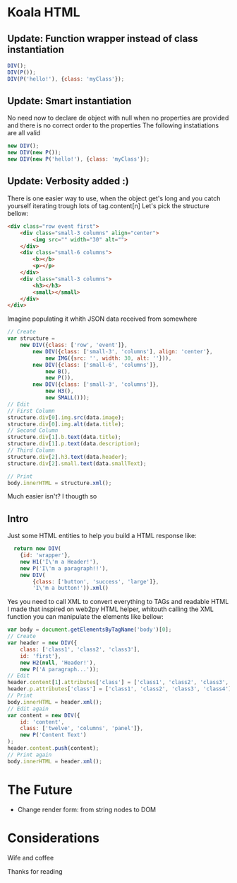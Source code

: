 Koala HTML
==========

Update: Function wrapper instead of class instantiation
-------------------------------------------------------

```javascript
DIV();
DIV(P());
DIV(P('hello!'), {class: 'myClass'});
```

Update: Smart instantiation
---------------------------

No need now to declare de object with null when no properties are provided and there is no correct order to the properties
The following instatiations are all valid

```javascript
new DIV();
new DIV(new P());
new DIV(new P('hello!'), {class: 'myClass'});
```

Update: Verbosity added :)
--------------------------

There is one easier way to use, when the object get's long and you catch yourself iterating trough lots of tag.content[n]
Let's pick the structure bellow:

```html
<div class="row event first">
    <div class="small-3 columns" align="center">
        <img src="" width="30" alt="">
    </div>
    <div class="small-6 columns">
        <b></b>
        <p></p>
    </div>
    <div class="small-3 columns">
        <h3></h3>
        <small></small>
    </div>
</div>
```

Imagine populating it whith JSON data received from somewhere

```javascript
// Create
var structure = 
    new DIV({class: ['row', 'event']},
        new DIV({class: ['small-3', 'columns'], align: 'center'},
            new IMG({src: '', width: 30, alt: ''})),
        new DIV({class: ['small-6', 'columns']},
            new B(),
            new P()),
        new DIV({class: ['small-3', 'columns']},
            new H3(),
            new SMALL()));
// Edit            
// First Column
structure.div[0].img.src(data.image);
structure.div[0].img.alt(data.title);
// Second Column
structure.div[1].b.text(data.title);
structure.div[1].p.text(data.description);
// Third Column
structure.div[2].h3.text(data.header);
structure.div[2].small.text(data.smallText);

// Print
body.innerHTML = structure.xml();
```
Much easier isn't?
I thougth so


Intro
-----

Just some HTML entities to help you build a HTML response like:

```javascript
  return new DIV(
    {id: 'wrapper'},
    new H1('I\'m a Header!'),
    new P('I\'m a paragraph!!'),
    new DIV(
        {class: ['button', 'success', 'large']},
        'I\'m a button!')).xml()
```

Yes you need to call XML to convert everything to TAGs and readable HTML
I made that inspired on web2py HTML helper, whitouth calling the XML function you can manipulate the elements like bellow:

```javascript
var body = document.getElementsByTagName('body')[0];
// Create
var header = new DIV({
    class: ['class1', 'class2', 'class3'],
    id: 'first'},
    new H2(null, 'Header!'),
    new P('A paragraph...'));
// Edit
header.content[1].attributes['class'] = ['class1', 'class2', 'class3', 'class4'];
header.p.attributes['class'] = ['class1', 'class2', 'class3', 'class4'];
// Print
body.innerHTML = header.xml();
// Edit again
var content = new DIV({
    id: 'content',
    class: ['twelve', 'columns', 'panel']},
    new P('Content Text')
);
header.content.push(content);
// Print again
body.innerHTML = header.xml();
```

The Future
==========

 - Change render form: from string nodes to DOM 


Considerations
==============

Wife and coffee

Thanks for reading
